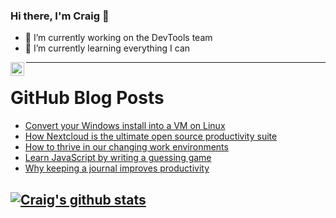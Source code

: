 ### Hi there, I'm Craig 👋

<!--
**CraigTeelFugro/CraigTeelFugro** is a ✨ _special_ ✨ repository because its `README.md` (this file) appears on your GitHub profile.

Here are some ideas to get you started:
-->

- 🔭 I’m currently working on the DevTools team
- 🌱 I’m currently learning everything I can

[<img align="left" alt="Craig Teel | LinkedIn" width="22px" src="https://cdn.jsdelivr.net/npm/simple-icons@v3/icons/linkedin.svg" />][linkedin]

---

# GitHub Blog Posts

<!-- BLOG-POST-LIST:START -->
- [Convert your Windows install into a VM on Linux](https://opensource.com/article/21/1/virtualbox-windows-linux)
- [How Nextcloud is the ultimate open source productivity suite](https://opensource.com/article/21/1/nextcloud-productivity)
- [How to thrive in our changing work environments](https://opensource.com/open-organization/21/1/thrive-future-work)
- [Learn JavaScript by writing a guessing game](https://opensource.com/article/21/1/learn-javascript)
- [Why keeping a journal improves productivity](https://opensource.com/article/21/1/open-source-journal)
<!-- BLOG-POST-LIST:END -->

## [![Craig's github stats](https://github-readme-stats.vercel.app/api?username=craigteelfugro)](https://github.com/anuraghazra/github-readme-stats)


[linkedin]: https://linkedin.com/in/craig-teel-b8786771
